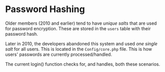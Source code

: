 # Password Hashing #

Older members (2010 and earlier) tend to have _unique salts_ that are used for password encryption. These are stored in the `users` table with their password hash.

Later in 2010, the developers abandoned this system and used _one single salt_ for all users. This is located in the `Config/core.php` file. This is how users' passwords are currently processed/handled.

The current login() function checks for, and handles, both these scenarios.